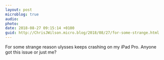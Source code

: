 ```yaml
---
layout: post
microblog: true
audio: 
photo: 
date: 2018-08-27 09:15:14 +0100
guid: http://ChrisJWilson.micro.blog/2018/08/27/for-some-strange.html
---
```

For some strange reason ulysses keeps crashing on my iPad Pro. Anyone got this issue or just me? 
